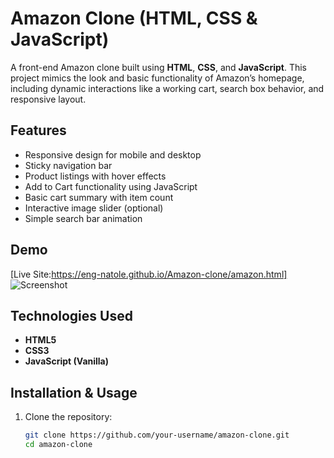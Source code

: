
# Amazon Clone (HTML, CSS & JavaScript)

A front-end Amazon clone built using **HTML**, **CSS**, and **JavaScript**. This project mimics the look and basic functionality of Amazon’s homepage, including dynamic interactions like a working cart, search box behavior, and responsive layout.

## Features

- Responsive design for mobile and desktop
- Sticky navigation bar
- Product listings with hover effects
- Add to Cart functionality using JavaScript
- Basic cart summary with item count
- Interactive image slider (optional)
- Simple search bar animation

## Demo

[Live Site:https://eng-natole.github.io/Amazon-clone/amazon.html]  
![Screenshot](./screenshots/amazon-clone.png)

## Technologies Used

- **HTML5**
- **CSS3**
- **JavaScript (Vanilla)**

## Installation & Usage

1. Clone the repository:
   ```bash
   git clone https://github.com/your-username/amazon-clone.git
   cd amazon-clone